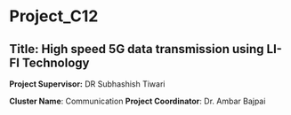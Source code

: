 # Project_C12
## Title: High speed 5G data transmission using LI-FI Technology

**Project Supervisor:** DR Subhashish Tiwari

**Cluster Name**: Communication
**Project Coordinator**: Dr. Ambar Bajpai
